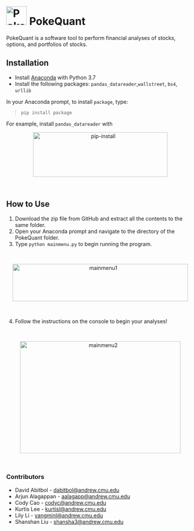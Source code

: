 # <img src="https://i.ibb.co/FKVnNkw/Poke-Quantlogo.png" alt="Poke-Quantlogo" border="0" height="50" width="55"> PokeQuant

PokeQuant is a software tool to perform financial analyses of stocks, options, and portfolios of stocks.


## Installation

* Install [Anaconda](https://www.anaconda.com/distribution/#download-section) with Python 3.7
* Install the following packages: `pandas_datareader`,`wallstreet`, `bs4`, `urllib`

In your Anaconda prompt, to install `package`, type:


>`pip install package`


For example, install `pandas_datareader` with

<p align="center">
<img src="https://i.ibb.co/YpbyPCX/pip-install.png" alt="pip-install" border="0" height="120" width="360">
</p>

&nbsp;


## How to Use
1. Download the zip file from GitHub and extract all the contents to the same folder.
2. Open your Anaconda prompt and navigate to the directory of the PokeQuant folder.
3. Type `python mainmenu.py` to begin running the program.

&nbsp;

<p align="center">
<img src="https://i.ibb.co/R48xJ7d/mainmenu1.png" alt="mainmenu1" border="0" height="100" width="470">
</p>

&nbsp;

4. Follow the instructions on the console to begin your analyses!

&nbsp;

<p align="center">
<img src="https://i.ibb.co/zRw05PD/mainmenu2.png" alt="mainmenu2" border="0" height="300" width="430">
</p>

&nbsp;


### Contributors
* David Abitbol - [dabitbol@andrew.cmu.edu](dabitbol@andrew.cmu.edu)
* Arjun Alagappan - [aalagapp@andrew.cmu.edu](aalagapp@andrew.cmu.edu)
* Cody Cao - [codyc@andrew.cmu.edu](codyc@andrew.cmu.edu)
* Kurtis Lee - [kurtisl@andrew.cmu.edu](kurtisl@andrew.cmu.edu)
* Lily Li - [yangminl@andrew.cmu.edu](yangminl@andrew.cmu.edu)
* Shanshan Liu - [shansha3@andrew.cmu.edu](shansha3@andrew.cmu.edu)
